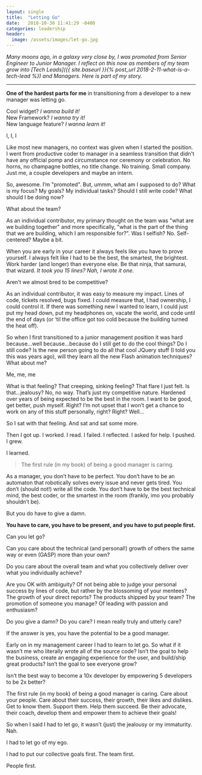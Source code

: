 ```yaml
---
layout: single
title:  "Letting Go"
date:   2018-10-30 11:41:29 -0400
categories: leadership
header:
  image: /assets/images/let-go.jpg
---
```


*Many moons ago, in a galaxy very close by, I was promoted from Senior Engineer to Junior Manager.  I reflect on this now as members of my team grow into [Tech Leads]({{ site.baseurl }}{% post_url 2018-2-11-what-is-a-tech-lead %}) and Managers. Here is part of my story.*

---

**One of the hardest parts for me** in transitioning from a developer to a new manager was letting go.  

Cool widget? *I wanna build it!*  
New Framework? *I wanna try it!*  
New language feature? *I wanna learn it!*  

I, I, I

Like most new managers, no context was given when I started the position.  I went from productive coder to manager in a seamless transition that didn't have any official pomp and circumstance nor ceremony or celebration. No horns, no champagne bottles, no title change. No training.  Small company. Just me, a couple developers and maybe an intern.  

So, awesome.  I’m "promoted".  But, ummm, what am I supposed to do? What is my focus? My goals? My individual tasks? Should I still write code? What should I be doing now?

What about the team?

As an individual contributor, my primary thought on the team was "what are we building together" and more specifically, "what is the part of the thing that we are building, which I am responsible for?".  Was I selfish?  No. Self-centered? Maybe a bit.  

When you are early in your career it always feels like you have to prove yourself.  I always felt like I had to be the best, the smartest, the brightest. Work harder (and longer) than everyone else. Be that ninja, that samurai, that wizard.  *It took you 15 lines? Nah, I wrote it one.*

Aren’t we almost bred to be competitive?

As an individual contributor, it was easy to measure my impact.  Lines of code, tickets resolved, bugs fixed.  I could measure that, I had ownership, I could control it.  If there was something new I wanted to learn, I could just put my head down, put my headphones on, vacate the world, and code until the end of days (or ‘til the office got too cold because the building turned the heat off).

So when I first transitioned to a junior management position it was hard because…well because...because do I still get to do the cool things? Do I still code?  Is the new person going to do all that cool JQuery stuff (I told you this was years ago), will they learn all the new Flash animation techniques? What about me?

Me, me, me

What is that feeling? That creeping, sinking feeling? That flare I just felt. Is that…jealousy?  No, no way. That’s just my competitive nature.  Hardened over years of being expected to be the best in the room.  I want to be good, get better, push myself.  Right?  I’m not upset that I won’t get a chance to work on any of this stuff personally, right? Right?  Well…

So I sat with that feeling. And sat and sat some more.

Then I got up.  I worked. I read. I failed. I reflected. I asked for help. I pushed. I grew.

I learned.

> The first rule (in my book) of being a good manager is caring.

As a manager, you don’t have to be perfect.  You don’t have to be an automaton that robotically solves every issue and never gets tired. You don’t (should not!) write all the code.  You don’t have to be the best technical mind, the best coder, or the smartest in the room (frankly, imo you probably shouldn’t be).

But you do have to give a damn.

**You have to care, you have to be present, and you have to put people first.**

Can you let go?

Can you care about the technical (and personal!) growth of others the same way or even (GASP) more than your own?

Do you care about the overall team and what you collectively deliver over what you individually achieve?

Are you OK with ambiguity? Of not being able to judge your personal success by lines of code, but rather by the blossoming of your mentees? The growth of your direct reports? The products shipped by your team? The promotion of someone you manage? Of leading with passion and enthusiasm?

Do you give a damn? Do you care?  I mean really truly and utterly care?

If the answer is yes, you  have the potential to be a good manager.

Early on in my management career I had to learn to let go. So what if it wasn’t me who literally wrote all of the source code? Isn’t the goal to help the business, create an engaging experience for the user, and build/ship great products? Isn’t the goal to see everyone grow?

Isn’t the best way to become a 10x developer by empowering 5 developers to be 2x better?

The first rule (in my book) of being a good manager is caring.  Care about your people.  Care about their success, their growth, their likes and dislikes.  Get to know them. Support them. Help them succeed. Be their advocate, their coach, develop them and empower them to achieve their goals!

So when I said I had to let go, it wasn’t (just) the jealousy or my immaturity. Nah.

I had to let go of my ego.

I had to put our collective goals first. The team first.

People first.

